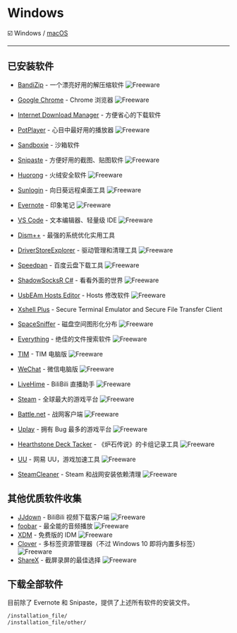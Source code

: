 # Windows

:ballot_box_with_check: Windows / [macOS](https://github.com/aoitechs/my-app-list/tree/master/macos)

---

## 已安装软件

- [BandiZip](https://cn.bandisoft.com/bandizip/dl.php?web) - 一个漂亮好用的解压缩软件 ![Freeware][Freeware Icon]
- [Google Chrome](https://www.google.com/intl/zh-CN_ALL/chrome/) - Chrome 浏览器 ![Freeware][Freeware Icon]
- [Internet Download Manager](https://www.internetdownloadmanager.com/download.html) - 方便省心的下载软件
- [PotPlayer](https://potplayer.daum.net/) - 心目中最好用的播放器 ![Freeware][Freeware Icon]
- [Sandboxie](https://www.sandboxie.com/) - 沙箱软件
- [Snipaste](https://zh.snipaste.com/) - 方便好用的截图、贴图软件 ![Freeware][Freeware Icon]
- [Huorong](https://www.huorong.cn/) - 火绒安全软件 ![Freeware][Freeware Icon]
- [Sunlogin](https://sunlogin.oray.com/zh_CN/download) - 向日葵远程桌面工具 ![Freeware][Freeware Icon]
- [Evernote](https://www.yinxiang.com/download/) - 印象笔记 ![Freeware][Freeware Icon]
- [VS Code](https://code.visualstudio.com/) - 文本编辑器、轻量级 IDE ![Freeware][Freeware Icon]
- [Dism++](https://www.chuyu.me/zh-Hans/) - 最强的系统优化实用工具
- [DriverStoreExplorer](https://github.com/lostindark/DriverStoreExplorer/releases) - 驱动管理和清理工具 ![Freeware][Freeware Icon]
- [Speedpan](https://www.speedpan.com/) - 百度云盘下载工具 ![Freeware][Freeware Icon]
- [ShadowSocksR C#](https://github.com/shadowsocksrr/shadowsocksr-csharp/releases) - 看看外面的世界 ![Freeware][Freeware Icon]
- [UsbEAm Hosts Editor](https://www.dogfight360.com/blog/475/) - Hosts 修改软件 ![Freeware][Freeware Icon]
- [Xshell Plus](https://www.netsarang.com/download/main.html) - Secure Terminal Emulator and  Secure File Transfer Client
- [SpaceSniffer](http://www.uderzo.it/main_products/space_sniffer/) - 磁盘空间图形化分布 ![Freeware][Freeware Icon]
- [Everything](http://www.voidtools.com/downloads/) - 绝佳的文件搜索软件 ![Freeware][Freeware Icon]

- [TIM](https://tim.qq.com/) - TIM 电脑版 ![Freeware][Freeware Icon]
- [WeChat](https://pc.weixin.qq.com/) - 微信电脑版 ![Freeware][Freeware Icon]
- [LiveHime](https://live.bilibili.com/liveHime) - BiliBili 直播助手 ![Freeware][Freeware Icon]
- [Steam](https://store.steampowered.com/about/) - 全球最大的游戏平台 ![Freeware][Freeware Icon]
- [Battle.net](https://cn.blizzard.com/zh-cn/apps/battle.net/desktop) - 战网客户端 ![Freeware][Freeware Icon]
- [Uplay](https://uplay.ubi.com/) - 拥有 Bug 最多的游戏平台 ![Freeware][Freeware Icon]
- [Hearthstone Deck Tacker](https://hsdecktracker.net/download/) - 《炉石传说》的卡组记录工具 ![Freeware][Freeware Icon]
- [UU](https://uu.163.com/) - 网易 UU，游戏加速工具 ![Freeware][Freeware Icon]
- [SteamCleaner](https://github.com/Codeusa/SteamCleaner/releases) - Steam 和战网安装依赖清理 ![Freeware][Freeware Icon]

## 其他优质软件收集

- [JJdown](http://client.jijidown.com/) - BiliBili 视频下载客户端 ![Freeware][Freeware Icon]
- [foobar](https://www.foobar2000.org/download) - 最全能的音频播放 ![Freeware][Freeware Icon]
- [XDM](http://xdman.sourceforge.net/#downloads) - 免费版的 IDM ![Freeware][Freeware Icon]
- [Clover](http://cn.ejie.me/) - 多标签资源管理器（不过 Windows 10 即将内置多标签） ![Freeware][Freeware Icon]
- [ShareX](https://github.com/ShareX/ShareX/releases/tag/v12.1.1) - 截屏录屏的最佳选择 ![Freeware][Freeware Icon]

## 下载全部软件

目前除了 Evernote 和 Snipaste，提供了上述所有软件的安装文件。

```txt
/installation_file/
/installation_file/other/
```

[Freeware Icon]: https://cdn.rawgit.com/Awesome-Windows/Awesome/master/media/free.svg